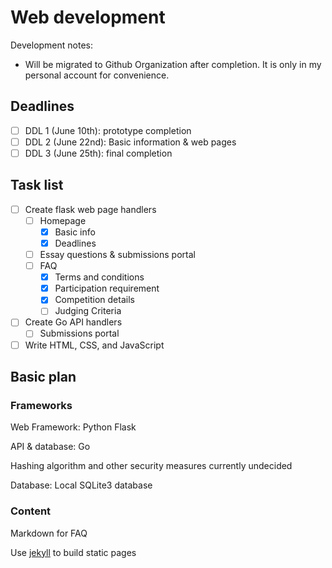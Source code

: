 # Web development
Development notes:
- Will be migrated to Github Organization after completion. It is only in my personal account for convenience.

## Deadlines

- [ ]  DDL 1 (June 10th): prototype completion
- [ ]  DDL 2 (June 22nd): Basic information & web pages
- [ ]  DDL 3 (June 25th): final completion

## Task list

- [ ]  Create flask web page handlers
    - [ ]  Homepage
        - [x]  Basic info
        - [x]  Deadlines
    - [ ]  Essay questions & submissions portal
    - [ ]  FAQ
        - [x]  Terms and conditions
        - [x]  Participation requirement
        - [x]  Competition details
        - [ ]  Judging Criteria
- [ ]  Create Go API handlers
    - [ ]  Submissions portal
- [ ]  Write HTML, CSS, and JavaScript

## Basic plan

### Frameworks

Web Framework: Python Flask

API & database: Go

Hashing algorithm and other security measures currently undecided

Database: Local SQLite3 database

### Content

Markdown for FAQ

Use [jekyll](https://github.com/jekyll/jekyll) to build static pages
